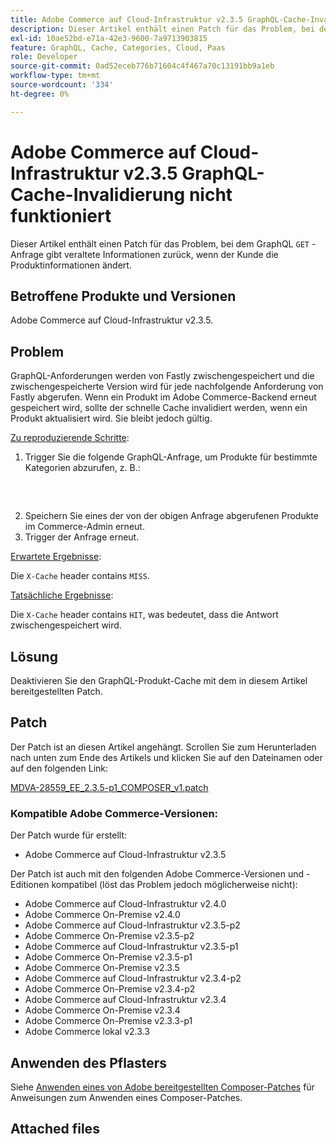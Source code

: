 ```yaml
---
title: Adobe Commerce auf Cloud-Infrastruktur v2.3.5 GraphQL-Cache-Invalidierung nicht funktioniert
description: Dieser Artikel enthält einen Patch für das Problem, bei dem die GraphQL-Anfrage "GET"veraltete Informationen zurückgibt, wenn der Kunde die Produktinformationen ändert.
exl-id: 10ae52bd-e71a-42e3-9600-7a9713903815
feature: GraphQL, Cache, Categories, Cloud, Paas
role: Developer
source-git-commit: 0ad52eceb776b71604c4f467a70c13191bb9a1eb
workflow-type: tm+mt
source-wordcount: '334'
ht-degree: 0%

---
```


# Adobe Commerce auf Cloud-Infrastruktur v2.3.5 GraphQL-Cache-Invalidierung nicht funktioniert

Dieser Artikel enthält einen Patch für das Problem, bei dem GraphQL `GET` -Anfrage gibt veraltete Informationen zurück, wenn der Kunde die Produktinformationen ändert.

## Betroffene Produkte und Versionen

Adobe Commerce auf Cloud-Infrastruktur v2.3.5.

## Problem

GraphQL-Anforderungen werden von Fastly zwischengespeichert und die zwischengespeicherte Version wird für jede nachfolgende Anforderung von Fastly abgerufen. Wenn ein Produkt im Adobe Commerce-Backend erneut gespeichert wird, sollte der schnelle Cache invalidiert werden, wenn ein Produkt aktualisiert wird. Sie bleibt jedoch gültig.

<u>Zu reproduzierende Schritte</u>:

1. Trigger Sie die folgende GraphQL-Anfrage, um Produkte für bestimmte Kategorien abzurufen, z. B.:
   <pre><magento2-server>
    </pre>
1. Speichern Sie eines der von der obigen Anfrage abgerufenen Produkte im Commerce-Admin erneut.
1. Trigger der Anfrage erneut.

<u>Erwartete Ergebnisse</u>:

Die `X-Cache` header contains `MISS`.

<u>Tatsächliche Ergebnisse</u>:

Die `X-Cache` header contains `HIT`, was bedeutet, dass die Antwort zwischengespeichert wird.

## Lösung

Deaktivieren Sie den GraphQL-Produkt-Cache mit dem in diesem Artikel bereitgestellten Patch.

## Patch

Der Patch ist an diesen Artikel angehängt. Scrollen Sie zum Herunterladen nach unten zum Ende des Artikels und klicken Sie auf den Dateinamen oder auf den folgenden Link:

[MDVA-28559\_EE\_2.3.5-p1\_COMPOSER\_v1.patch](assets/MDVA-28559_EE_2.3.5-p1_v1.composer.patch.zip)

### Kompatible Adobe Commerce-Versionen:

Der Patch wurde für erstellt:

* Adobe Commerce auf Cloud-Infrastruktur v2.3.5

Der Patch ist auch mit den folgenden Adobe Commerce-Versionen und -Editionen kompatibel (löst das Problem jedoch möglicherweise nicht):

* Adobe Commerce auf Cloud-Infrastruktur v2.4.0
* Adobe Commerce On-Premise v2.4.0
* Adobe Commerce auf Cloud-Infrastruktur v2.3.5-p2
* Adobe Commerce On-Premise v2.3.5-p2
* Adobe Commerce auf Cloud-Infrastruktur v2.3.5-p1
* Adobe Commerce On-Premise v2.3.5-p1
* Adobe Commerce On-Premise v2.3.5
* Adobe Commerce auf Cloud-Infrastruktur v2.3.4-p2
* Adobe Commerce On-Premise v2.3.4-p2
* Adobe Commerce auf Cloud-Infrastruktur v2.3.4
* Adobe Commerce On-Premise v2.3.4
* Adobe Commerce On-Premise v2.3.3-p1
* Adobe Commerce lokal v2.3.3

## Anwenden des Pflasters

Siehe [Anwenden eines von Adobe bereitgestellten Composer-Patches](/help/how-to/general/how-to-apply-a-composer-patch-provided-by-magento.md) für Anweisungen zum Anwenden eines Composer-Patches.

## Attached files
